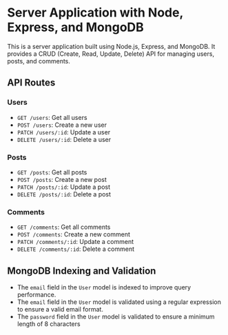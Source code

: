 # Server Application with Node, Express, and MongoDB

This is a server application built using Node.js, Express, and MongoDB. It provides a CRUD (Create, Read, Update, Delete) API for managing users, posts, and comments.

## API Routes

### Users

- `GET /users`: Get all users
- `POST /users`: Create a new user
- `PATCH /users/:id`: Update a user
- `DELETE /users/:id`: Delete a user

### Posts

- `GET /posts`: Get all posts
- `POST /posts`: Create a new post
- `PATCH /posts/:id`: Update a post
- `DELETE /posts/:id`: Delete a post

### Comments

- `GET /comments`: Get all comments
- `POST /comments`: Create a new comment
- `PATCH /comments/:id`: Update a comment
- `DELETE /comments/:id`: Delete a comment

## MongoDB Indexing and Validation

- The `email` field in the `User` model is indexed to improve query performance.
- The `email` field in the `User` model is validated using a regular expression to ensure a valid email format.
- The `password` field in the `User` model is validated to ensure a minimum length of 8 characters